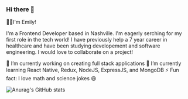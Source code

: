### Hi there 👋

👩‍💻I'm Emily!

I'm a Frontend Developer based in Nashville. I'm eagerly serching for my first role in the tech world! I have previously help a 7 year career in healthcare and have been studying developement and software engineering. I would love to collaborate on a project!

🔭 I’m currently working on creating full stack applications
🌱 I’m currently learning React Native, Redux, NodeJS, ExpressJS, and MongoDB
⚡ Fun fact: I love math and science jokes 😆

![Anurag's GitHub stats](https://github-readme-stats.vercel.app/api?username=anuraghazra&hide=contribs,prs)


<!--
**eslazyk10/eslazyk10** is a ✨ _special_ ✨ repository because its `README.md` (this file) appears on your GitHub profile.

Here are some ideas to get you started:

- 🔭 I’m currently working on creating full stack applications
- 🌱 I’m currently learning React Native, Redux, NodeJS, ExpressJS, and MongoDB
- 👯 I’m looking to collaborate on ...
- 🤔 I’m looking for help with ...
- 💬 Ask me about ...
- 📫 How to reach me: ...
- 😄 Pronouns: ...
- ⚡ Fun fact: I love math and science jokes
-->
